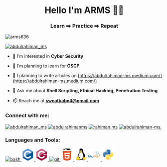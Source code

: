 <h1 align="center">Hello I'm ARMS 👨‍💻</h1>
<h3 align="center">Learn ⮕ Practice ⮕ Repeat</h3>

<p align="left"> <img src="https://komarev.com/ghpvc/?username=arms63&label=Profile%20views&color=008ae6&style=flat-square" alt="arms636" /> </p>

<p align="left"> <a href="https://twitter.com/abdulrahiman_ms" target="blank"><img src="https://img.shields.io/twitter/follow/abdulrahiman_ms?logo=twitter&style=for-the-badge" alt="abdulrahiman_ms" /></a> </p>

- 👀 I’m interested in **Cyber Security**
 
- 🌱 I’m planning to learn for **OSCP**
 
- 📝 I planning to write articles on [https://abdulrahiman-ms.medium.com/](https://abdulrahiman-ms.medium.com/)

- 💬 Ask me about **Shell Scripting, Ethical Hacking, Penetration Testing**

- 📫 Reach me at **sweatbabe4@gmail.com**

<h3 align="left">Connect with me:</h3>
<p align="left">
<a href="https://twitter.com/abdulrahiman_ms" target="blank"><img align="center" src="https://cdn.jsdelivr.net/npm/simple-icons@3.0.1/icons/twitter.svg" alt="abdulrahiman_ms" height="30" width="40" /></a>
<a href="https://linkedin.com/in/abdulrahimanms" target="blank"><img align="center" src="https://cdn.jsdelivr.net/npm/simple-icons@3.0.1/icons/linkedin.svg" alt="abdulrahimanms" height="30" width="40" /></a>
<a href="https://fb.com/rahiman.ms" target="blank"><img align="center" src="https://cdn.jsdelivr.net/npm/simple-icons@3.0.1/icons/facebook.svg" alt="rahiman.ms" height="30" width="40" /></a>
<a href="https://abdulrahiman-ms.medium.com/" target="blank"><img align="center" src="https://cdn.jsdelivr.net/npm/simple-icons@3.0.1/icons/medium.svg" alt="abdulrahiman-ms." height="30" width="40" /></a>
</p>

<h3 align="left">Languages and Tools:</h3>
<p align="left"> <a href="https://www.gnu.org/software/bash/" target="_blank"> <img src="https://www.vectorlogo.zone/logos/gnu_bash/gnu_bash-icon.svg" alt="bash" width="40" height="40"/> </a> <a href="https://www.cprogramming.com/" target="_blank"> <img src="https://raw.githubusercontent.com/devicons/devicon/master/icons/c/c-original.svg" alt="c" width="40" height="40"/> </a> <a href="https://www.w3schools.com/cpp/" target="_blank"> <img src="https://raw.githubusercontent.com/devicons/devicon/master/icons/cplusplus/cplusplus-original.svg" alt="cplusplus" width="40" height="40"/> </a> <a href="https://git-scm.com/" target="_blank"> <img src="https://www.vectorlogo.zone/logos/git-scm/git-scm-icon.svg" alt="git" width="40" height="40"/> </a> <a href="https://www.w3.org/html/" target="_blank"> <img src="https://raw.githubusercontent.com/devicons/devicon/master/icons/html5/html5-original-wordmark.svg" alt="html5" width="40" height="40"/> </a> <a href="https://www.linux.org/" target="_blank"> <img src="https://raw.githubusercontent.com/devicons/devicon/master/icons/linux/linux-original.svg" alt="linux" width="40" height="40"/> </a> <a href="https://www.mysql.com/" target="_blank"> <img src="https://raw.githubusercontent.com/devicons/devicon/master/icons/mysql/mysql-original-wordmark.svg" alt="mysql" width="40" height="40"/> </a> <a href="https://www.python.org" target="_blank"> <img src="https://raw.githubusercontent.com/devicons/devicon/master/icons/python/python-original.svg" alt="python" width="40" height="40"/> </a> </p>
